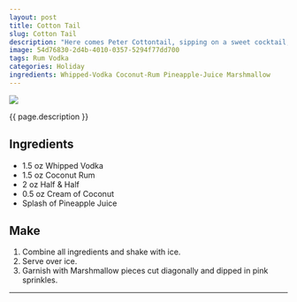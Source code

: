 ```yaml
---
layout: post
title: Cotton Tail
slug: Cotton Tail
description: "Here comes Peter Cottontail, sipping on a sweet cocktail, Hippity hoppin', Easter's on its way! Awoo! Add something sweet to your Easter basket this year with a delicious Cottontail!"
image: 54d76830-2d4b-4010-0357-5294f77dd700
tags: Rum Vodka
categories: Holiday
ingredients: Whipped-Vodka Coconut-Rum Pineapple-Juice Marshmallow
---
```

<div class="drink-image-post"><img src="{{ site.cdn }}{{ page.image }}/public"></div>

{{ page.description }}

## Ingredients
- 1.5 oz Whipped Vodka
- 1.5 oz Coconut Rum
- 2 oz Half & Half
- 0.5 oz Cream of Coconut
- Splash of Pineapple Juice

## Make
1. Combine all ingredients and shake with ice.
2. Serve over ice.
3. Garnish with Marshmallow pieces cut diagonally and dipped in pink sprinkles.

<hr>

<div class="drink-media">
</div>